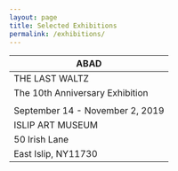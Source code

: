 ```yaml
---
layout: page
title: Selected Exhibitions
permalink: /exhibitions/
---
```


|ABAD|
|----|
|THE LAST WALTZ|
|The 10th Anniversary Exhibition|
||
|September 14 - November 2, 2019|
|ISLIP ART MUSEUM|
|50 Irish Lane|
|East Islip, NY11730|
